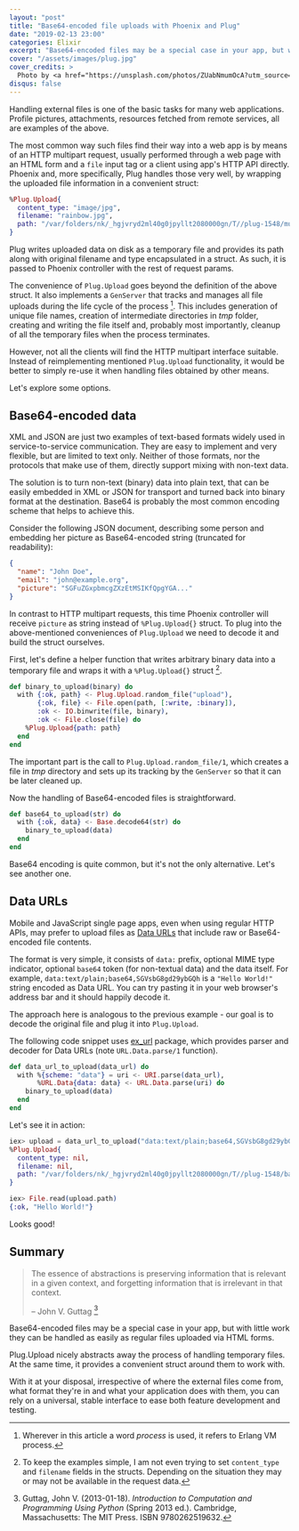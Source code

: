 ```yaml
---
layout: "post"
title: "Base64-encoded file uploads with Phoenix and Plug"
date: "2019-02-13 23:00"
categories: Elixir
excerpt: "Base64-encoded files may be a special case in your app, but with the help of Plug.Upload they can be handled as easily as regular files uploaded via HTML forms."
cover: "/assets/images/plug.jpg"
cover_credits: >
  Photo by <a href="https://unsplash.com/photos/ZUabNmumOcA?utm_source=unsplash&utm_medium=referral&utm_content=creditCopyText" rel="nofollow">Steve Johnson</a> on Unsplash
disqus: false
---
```


Handling external files is one of the basic tasks for many web applications. Profile pictures, attachments, resources fetched from remote services, all are examples of the above.

The most common way such files find their way into a web app is by means of an HTTP multipart request, usually performed through a web page with an HTML form and a `file` input tag or a client using app's HTTP API directly. Phoenix and, more specifically, Plug handles those very well, by wrapping the uploaded file information in a convenient struct:

```elixir
%Plug.Upload{
  content_type: "image/jpg",
  filename: "rainbow.jpg",
  path: "/var/folders/nk/_hgjvryd2ml40g0jpyllt2080000gn/T//plug-1548/multipart-440190-911831-1"
}
```

Plug writes uploaded data on disk as a temporary file and provides its path along with original filename and type encapsulated in a struct. As such, it is passed to Phoenix controller with the rest of request params.

The convenience of `Plug.Upload` goes beyond the definition of the above struct. It also implements a `GenServer` that tracks and manages all file uploads during the life cycle of the process [^1]. This includes generation of unique file names, creation of intermediate directories in _tmp_ folder, creating and writing the file itself and, probably most importantly, cleanup of all the temporary files when the process terminates.

However, not all the clients will find the HTTP multipart interface suitable. Instead of reimplementing mentioned `Plug.Upload` functionality, it would be better to simply re-use it when handling files obtained by other means.

Let's explore some options.

## Base64-encoded data

XML and JSON are just two examples of text-based formats widely used in service-to-service communication. They are easy to implement and very flexible, but are limited to text only. Neither of those formats, nor the protocols that make use of them, directly support mixing with non-text data.

The solution is to turn non-text (binary) data into plain text, that can be easily embedded in XML or JSON for transport and turned back into binary format at the destination. Base64 is probably the most common encoding scheme that helps to achieve this.

Consider the following JSON document, describing some person and embedding her picture as Base64-encoded string (truncated for readability):

```json
{
  "name": "John Doe",
  "email": "john@example.org",
  "picture": "SGFuZGxpbmcgZXzEtMSIKfQpgYGA..."
}
```

In contrast to HTTP multipart requests, this time Phoenix controller will receive `picture` as string instead of `%Plug.Upload{}` struct. To plug into the above-mentioned conveniences of `Plug.Upload` we need to decode it and build the struct ourselves.

First, let's define a helper function that writes arbitrary binary data into a temporary file and wraps it with a `%Plug.Upload{}` struct [^2].

```elixir
def binary_to_upload(binary) do
  with {:ok, path} <- Plug.Upload.random_file("upload"),
       {:ok, file} <- File.open(path, [:write, :binary]),
       :ok <- IO.binwrite(file, binary),
       :ok <- File.close(file) do
    %Plug.Upload{path: path}
  end
end
```

The important part is the call to `Plug.Upload.random_file/1`, which creates a file in _tmp_ directory and sets up its tracking by the `GenServer` so that it can be later cleaned up.

Now the handling of Base64-encoded files is straightforward.

```elixir
def base64_to_upload(str) do
  with {:ok, data} <- Base.decode64(str) do
    binary_to_upload(data)
  end
end
```

Base64 encoding is quite common, but it's not the only alternative. Let's see another one.

## Data URLs

Mobile and JavaScript single page apps, even when using regular HTTP APIs, may prefer to upload files as [Data URLs](https://developer.mozilla.org/en-US/docs/Web/HTTP/Basics_of_HTTP/Data_URIs) that include raw or Base64-encoded file contents.

The format is very simple, it consists of `data:` prefix, optional MIME type indicator, optional `base64` token (for non-textual data) and the data itself. For example, `data:text/plain;base64,SGVsbG8gd29ybGQh` is a `"Hello World!"` string encoded as Data URL. You can try pasting it in your web browser's address bar and it should happily decode it.

The approach here is analogous to the previous example - our goal is to decode the original file and plug it into `Plug.Upload`.

The following code snippet uses [ex_url](https://hex.pm/packages/ex_url) package, which provides parser and decoder for Data URLs (note `URL.Data.parse/1` function).

```elixir
def data_url_to_upload(data_url) do
  with %{scheme: "data"} = uri <- URI.parse(data_url),
       %URL.Data{data: data} <- URL.Data.parse(uri) do
    binary_to_upload(data)
  end
end
```

Let's see it in action:

```elixir
iex> upload = data_url_to_upload("data:text/plain;base64,SGVsbG8gd29ybGQh")
%Plug.Upload{
  content_type: nil,
  filename: nil,
  path: "/var/folders/nk/_hgjvryd2ml40g0jpyllt2080000gn/T//plug-1548/base64-data-1548887956-746460942629208-8"
}

iex> File.read(upload.path)
{:ok, "Hello World!"}
```

Looks good!

## Summary

> The essence of abstractions is preserving information that is relevant in a given context, and forgetting information that is irrelevant in that context.
>
> – John V. Guttag [^3]

Base64-encoded files may be a special case in your app, but with little work they can be handled as easily as regular files uploaded via HTML forms.

Plug.Upload nicely abstracts away the process of handling temporary files. At the same time, it provides a convenient struct around them to work with.

With it at your disposal, irrespective of where the external files come from, what format they're in and what your application does with them, you can rely on a universal, stable interface to ease both feature development and testing.

[^1]: Wherever in this article a word _process_ is used, it refers to Erlang VM process.

[^2]: To keep the examples simple, I am not even trying to set `content_type` and `filename` fields in the structs. Depending on the situation they may or may not be available in the request data.

[^3]: Guttag, John V. (2013-01-18). _Introduction to Computation and Programming Using Python_ (Spring 2013 ed.). Cambridge, Massachusetts: The MIT Press. ISBN 9780262519632.
